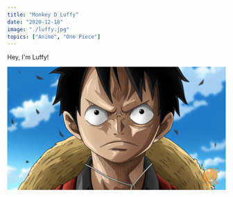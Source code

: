 ```yaml
---
title: "Monkey D Luffy"
date: "2020-12-18"
image: "./luffy.jpg"
topics: ["Anime", "One Piece"]
---
```


Hey, I'm Luffy!

![Luffy](./luffy.jpg)
